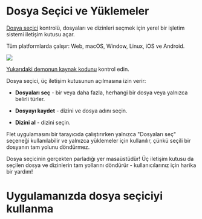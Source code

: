 # Dosya Seçici ve Yüklemeler

[Dosya seçici](https://flet.dev/docs/controls/filepicker/) kontrolü, dosyaları ve dizinleri seçmek için yerel bir işletim sistemi iletişim kutusu açar.

Tüm platformlarda çalışır: Web, macOS, Window, Linux, iOS ve Android.

![](https://flet.dev/img/docs/controls/file-picker/file-picker-all-modes-demo.png)

[Yukarıdaki demonun kaynak kodunu](https://github.com/flet-dev/examples/blob/main/python/controls/file-picker/file-picker-all-modes.py) kontrol edin.

Dosya seçici, üç iletişim kutusunun açılmasına izin verir:

* **Dosyaları seç** - bir veya daha fazla, herhangi bir dosya veya yalnızca belirli türler.

* **Dosyayı kaydet** - dizini ve dosya adını seçin.

* **Dizini al** - dizini seçin.

Flet uygulamasını bir tarayıcıda çalıştırırken yalnızca "Dosyaları seç" seçeneği kullanılabilir ve yalnızca yüklemeler için kullanılır, çünkü seçili bir dosyanın tam yolunu döndürmez.

Dosya seçicinin gerçekten parladığı yer masaüstüdür! Üç iletişim kutusu da seçilen dosya ve dizinlerin tam yollarını döndürür - kullanıcılarınız için harika bir yardım!



# Uygulamanızda dosya seçiciyi kullanma


